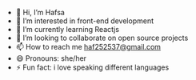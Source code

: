 - 👋 Hi, I’m Hafsa
- 👀 I’m interested in front-end development
- 🌱 I’m currently learning Reactjs 
- 💞️ I’m looking to collaborate on open source projects
- 📫 How to reach me  haf252537@gmail.com
- 😄 Pronouns: she/her
- ⚡ Fun fact: i love speaking different languages

<!---
Hafsaqadar/Hafsaqadar is a ✨ special ✨ repository because its `README.md` (this file) appears on your GitHub profile.
You can click the Preview link to take a look at your changes.
--->

